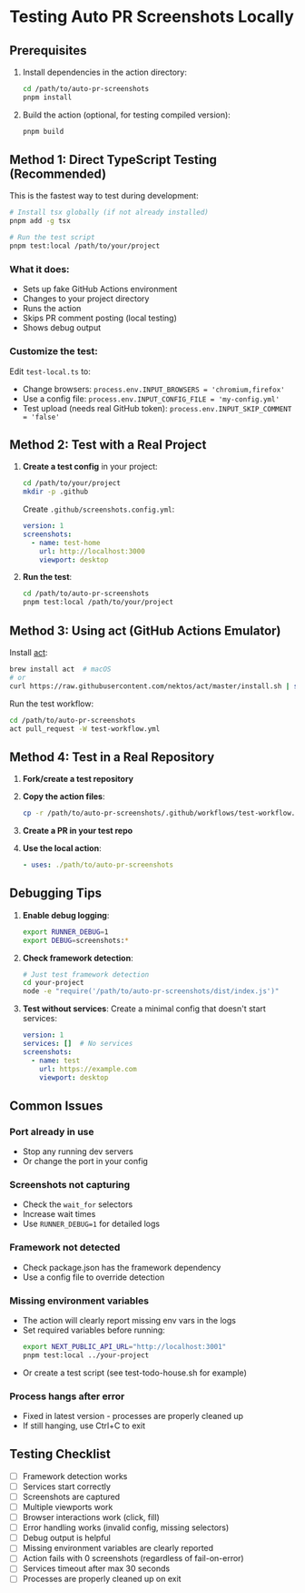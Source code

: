 # Testing Auto PR Screenshots Locally

## Prerequisites

1. Install dependencies in the action directory:
   ```bash
   cd /path/to/auto-pr-screenshots
   pnpm install
   ```

2. Build the action (optional, for testing compiled version):
   ```bash
   pnpm build
   ```

## Method 1: Direct TypeScript Testing (Recommended)

This is the fastest way to test during development:

```bash
# Install tsx globally (if not already installed)
pnpm add -g tsx

# Run the test script
pnpm test:local /path/to/your/project
```

### What it does:
- Sets up fake GitHub Actions environment
- Changes to your project directory
- Runs the action
- Skips PR comment posting (local testing)
- Shows debug output

### Customize the test:

Edit `test-local.ts` to:
- Change browsers: `process.env.INPUT_BROWSERS = 'chromium,firefox'`
- Use a config file: `process.env.INPUT_CONFIG_FILE = 'my-config.yml'`
- Test upload (needs real GitHub token): `process.env.INPUT_SKIP_COMMENT = 'false'`

## Method 2: Test with a Real Project

1. **Create a test config** in your project:

   ```bash
   cd /path/to/your/project
   mkdir -p .github
   ```

   Create `.github/screenshots.config.yml`:
   ```yaml
   version: 1
   screenshots:
     - name: test-home
       url: http://localhost:3000
       viewport: desktop
   ```

2. **Run the test**:
   ```bash
   cd /path/to/auto-pr-screenshots
   pnpm test:local /path/to/your/project
   ```

## Method 3: Using act (GitHub Actions Emulator)

Install [act](https://github.com/nektos/act):
```bash
brew install act  # macOS
# or
curl https://raw.githubusercontent.com/nektos/act/master/install.sh | sudo bash
```

Run the test workflow:
```bash
cd /path/to/auto-pr-screenshots
act pull_request -W test-workflow.yml
```

## Method 4: Test in a Real Repository

1. **Fork/create a test repository**
2. **Copy the action files**:
   ```bash
   cp -r /path/to/auto-pr-screenshots/.github/workflows/test-workflow.yml your-repo/.github/workflows/
   ```

3. **Create a PR in your test repo**
4. **Use the local action**:
   ```yaml
   - uses: ./path/to/auto-pr-screenshots
   ```

## Debugging Tips

1. **Enable debug logging**:
   ```bash
   export RUNNER_DEBUG=1
   export DEBUG=screenshots:*
   ```

2. **Check framework detection**:
   ```bash
   # Just test framework detection
   cd your-project
   node -e "require('/path/to/auto-pr-screenshots/dist/index.js')"
   ```

3. **Test without services**:
   Create a minimal config that doesn't start services:
   ```yaml
   version: 1
   services: []  # No services
   screenshots:
     - name: test
       url: https://example.com
       viewport: desktop
   ```

## Common Issues

### Port already in use
- Stop any running dev servers
- Or change the port in your config

### Screenshots not capturing
- Check the `wait_for` selectors
- Increase wait times
- Use `RUNNER_DEBUG=1` for detailed logs

### Framework not detected
- Check package.json has the framework dependency
- Use a config file to override detection

### Missing environment variables
- The action will clearly report missing env vars in the logs
- Set required variables before running:
  ```bash
  export NEXT_PUBLIC_API_URL="http://localhost:3001"
  pnpm test:local ../your-project
  ```
- Or create a test script (see test-todo-house.sh for example)

### Process hangs after error
- Fixed in latest version - processes are properly cleaned up
- If still hanging, use Ctrl+C to exit

## Testing Checklist

- [ ] Framework detection works
- [ ] Services start correctly
- [ ] Screenshots are captured
- [ ] Multiple viewports work
- [ ] Browser interactions work (click, fill)
- [ ] Error handling works (invalid config, missing selectors)
- [ ] Debug output is helpful
- [ ] Missing environment variables are clearly reported
- [ ] Action fails with 0 screenshots (regardless of fail-on-error)
- [ ] Services timeout after max 30 seconds
- [ ] Processes are properly cleaned up on exit